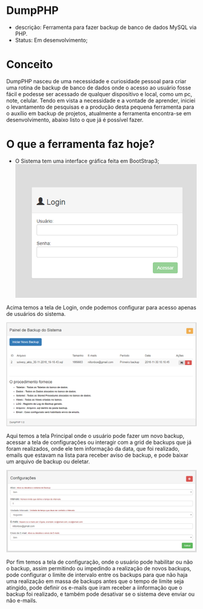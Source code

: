 # DumpPHP
 - descrição: Ferramenta para fazer backup de banco de dados MySQL via PHP.
 - Status: Em desenvolvimento;
 
 # Conceito
DumpPHP nasceu de uma necessidade e curiosidade pessoal para criar uma rotina de backup de banco de dados onde o acesso ao usuário fosse fácil e podesse ser acessado de qualquer dispositivo e local, como um pc, note, celular.
Tendo em vista a necessidade e a vontade de aprender, iniciei o levantamento de pesquisas e a produção desta pequena ferramenta para o auxílio em backup de projetos, atualmente a ferramenta encontra-se em desenvolvimento, abaixo listo o que já é possível fazer.

# O que a ferramenta faz hoje?
- O Sistema tem uma interface gráfica feita em BootStrap3;
![Tela Login](util/img/telalogin.PNG)

Acima temos a tela de Login, onde podemos configurar para acesso apenas de usuários do sistema.

![Tela inicial](util/img/telainicial.PNG)

Aqui temos a tela Principal onde o usuário pode fazer um novo backup, acessar a tela de configurações ou interagir com a grid de backups que já foram realizados, onde ele tem informação da data, que foi realizado, emails que estavam na lista para receber aviso de backup, e pode baixar um arquivo de backup ou deletar.

![Tela Configuracao](util/img/telaconfiguracao.PNG)

Por fim temos a tela de configuração, onde o usuário pode habilitar ou não o backup, assim permitindo ou impedindo a realização de novos backups, pode configurar o limite de intervalo entre os backups para que não haja uma realização em massa de backups antes que o tempo de limite seja atingido, pode definir os e-mails que iram receber a iinformação que o backup foi realizado, e também pode desativar se o sistema deve enviar ou não e-mails.
